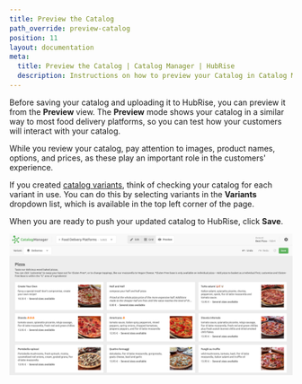```yaml
---
title: Preview the Catalog
path_override: preview-catalog
position: 11
layout: documentation
meta:
  title: Preview the Catalog | Catalog Manager | HubRise
  description: Instructions on how to preview your Catalog in Catalog Manager. Synchronise catalogs between your EPOS and your apps.
---
```


Before saving your catalog and uploading it to HubRise, you can preview it from the **Preview** view. The **Preview** mode shows your catalog in a similar way to most food delivery platforms, so you can test how your customers will interact with your catalog.

While you review your catalog, pay attention to images, product names, options, and prices, as these play an important role in the customers' experience.

If you created [catalog variants](/apps/catalog-manager/variants), think of checking your catalog for each variant in use. You can do this by selecting variants in the **Variants** dropdown list, which is available in the top left corner of the page.

When you are ready to push your updated catalog to HubRise, click **Save**.

![Catalog Manager Preview View](./images/021-preview-view.png)
